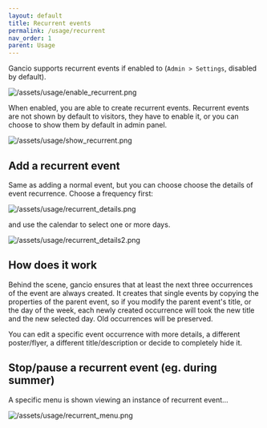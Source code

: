 ```yaml
---
layout: default
title: Recurrent events
permalink: /usage/recurrent
nav_order: 1
parent: Usage
---
```


Gancio supports recurrent events if enabled to (`Admin > Settings`,
disabled by default).

![/assets/usage/enable_recurrent.png](/assets/usage/enable_recurrent.png)

When enabled, you are able to create recurrent events. Recurrent
events are not shown by default to visitors, they have to enable it, or you
can choose to show them by default in admin panel.


![/assets/usage/show_recurrent.png](/assets/usage/show_recurrent.png)


## Add a recurrent event

Same as adding a normal event, but you can choose choose the details of
event recurrence. Choose a frequency first:


![/assets/usage/recurrent_details.png](/assets/usage/recurrent_details.png)

and use the calendar to select one or more days.

![/assets/usage/recurrent_details2.png](/assets/usage/recurrent_details2.png)


## How does it work

Behind the scene, gancio ensures that at least the next three occurrences
of the event are always created. It creates that single events by copying
the properties of the parent event, so if you modify the parent
event's title, or the day of the week, each newly created occurrence will took
the new title and the new selected day. Old occurrences will be preserved.

You can edit a specific event occurrence with more details, a different
poster/flyer, a different title/description or decide to completely hide it.

## Stop/pause a recurrent event (eg. during summer)
A specific menu is shown viewing an instance of recurrent event...

![/assets/usage/recurrent_menu.png](/assets/usage/recurrent_menu.png)

